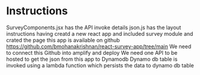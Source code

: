 # Instructions
SurveyComponents.jsx has the API invoke details
json.js has the layout instructions
having creatd a new react app and included survey module and crated the page
this app is available on github https://github.com/bmohanakrishnan/react-survey-app/tree/main 
We need to connect this Github into amplify and deploy 
We need one API to be hosted to get the json from this app to Dynamodb
Dynamo db table is invoked using a lambda function which persists the data to dynamo db table
